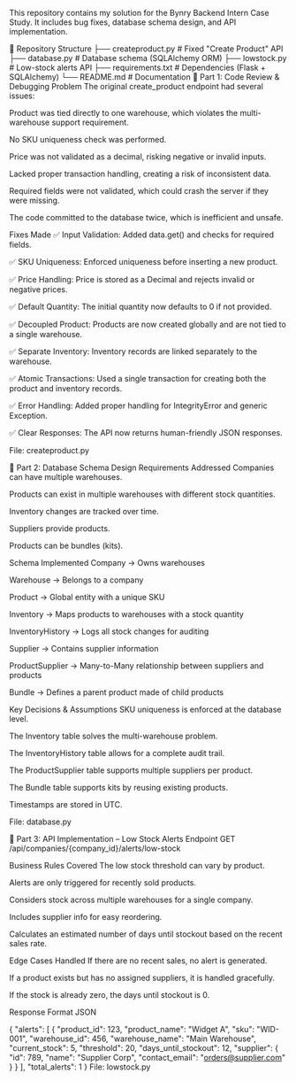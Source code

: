 This repository contains my solution for the Bynry Backend Intern Case Study. It includes bug fixes, database schema design, and API implementation.

📂 Repository Structure
├── createproduct.py   # Fixed "Create Product" API
├── database.py        # Database schema (SQLAlchemy ORM)
├── lowstock.py        # Low-stock alerts API
├── requirements.txt   # Dependencies (Flask + SQLAlchemy)
└── README.md          # Documentation
🔹 Part 1: Code Review & Debugging
Problem
The original create_product endpoint had several issues:

Product was tied directly to one warehouse, which violates the multi-warehouse support requirement.

No SKU uniqueness check was performed.

Price was not validated as a decimal, risking negative or invalid inputs.

Lacked proper transaction handling, creating a risk of inconsistent data.

Required fields were not validated, which could crash the server if they were missing.

The code committed to the database twice, which is inefficient and unsafe.

Fixes Made
✅ Input Validation: Added data.get() and checks for required fields.

✅ SKU Uniqueness: Enforced uniqueness before inserting a new product.

✅ Price Handling: Price is stored as a Decimal and rejects invalid or negative prices.

✅ Default Quantity: The initial quantity now defaults to 0 if not provided.

✅ Decoupled Product: Products are now created globally and are not tied to a single warehouse.

✅ Separate Inventory: Inventory records are linked separately to the warehouse.

✅ Atomic Transactions: Used a single transaction for creating both the product and inventory records.

✅ Error Handling: Added proper handling for IntegrityError and generic Exception.

✅ Clear Responses: The API now returns human-friendly JSON responses.

File: createproduct.py

🔹 Part 2: Database Schema Design
Requirements Addressed
Companies can have multiple warehouses.

Products can exist in multiple warehouses with different stock quantities.

Inventory changes are tracked over time.

Suppliers provide products.

Products can be bundles (kits).

Schema Implemented
Company → Owns warehouses

Warehouse → Belongs to a company

Product → Global entity with a unique SKU

Inventory → Maps products to warehouses with a stock quantity

InventoryHistory → Logs all stock changes for auditing

Supplier → Contains supplier information

ProductSupplier → Many-to-Many relationship between suppliers and products

Bundle → Defines a parent product made of child products

Key Decisions & Assumptions
SKU uniqueness is enforced at the database level.

The Inventory table solves the multi-warehouse problem.

The InventoryHistory table allows for a complete audit trail.

The ProductSupplier table supports multiple suppliers per product.

The Bundle table supports kits by reusing existing products.

Timestamps are stored in UTC.

File: database.py

🔹 Part 3: API Implementation – Low Stock Alerts
Endpoint
GET /api/companies/{company_id}/alerts/low-stock

Business Rules Covered
The low stock threshold can vary by product.

Alerts are only triggered for recently sold products.

Considers stock across multiple warehouses for a single company.

Includes supplier info for easy reordering.

Calculates an estimated number of days until stockout based on the recent sales rate.

Edge Cases Handled
If there are no recent sales, no alert is generated.

If a product exists but has no assigned suppliers, it is handled gracefully.

If the stock is already zero, the days until stockout is 0.

Response Format
JSON

{
  "alerts": [
    {
      "product_id": 123,
      "product_name": "Widget A",
      "sku": "WID-001",
      "warehouse_id": 456,
      "warehouse_name": "Main Warehouse",
      "current_stock": 5,
      "threshold": 20,
      "days_until_stockout": 12,
      "supplier": {
        "id": 789,
        "name": "Supplier Corp",
        "contact_email": "orders@supplier.com"
      }
    }
  ],
  "total_alerts": 1
}
File: lowstock.py
